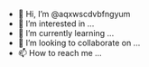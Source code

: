 - 👋 Hi, I’m @aqxwscdvbfngyum
- 👀 I’m interested in ...
- 🌱 I’m currently learning ...
- 💞️ I’m looking to collaborate on ...
- 📫 How to reach me ...

<!---
aqxwscdvbfngyum/aqxwscdvbfngyum is a ✨ special ✨ repository because its `README.md` (this file) appears on your GitHub profile.
You can click the Preview link to take a look at your changes.
--->
